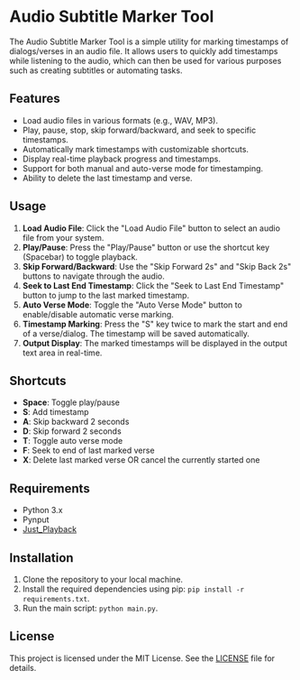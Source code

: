 # Audio Subtitle Marker Tool

The Audio Subtitle Marker Tool is a simple utility for marking timestamps of dialogs/verses in an audio file. It allows users to quickly add timestamps while listening to the audio, which can then be used for various purposes such as creating subtitles or automating tasks.

## Features

- Load audio files in various formats (e.g., WAV, MP3).
- Play, pause, stop, skip forward/backward, and seek to specific timestamps.
- Automatically mark timestamps with customizable shortcuts.
- Display real-time playback progress and timestamps.
- Support for both manual and auto-verse mode for timestamping.
- Ability to delete the last timestamp and verse.

## Usage

1. **Load Audio File**: Click the "Load Audio File" button to select an audio file from your system.
2. **Play/Pause**: Press the "Play/Pause" button or use the shortcut key (Spacebar) to toggle playback.
3. **Skip Forward/Backward**: Use the "Skip Forward 2s" and "Skip Back 2s" buttons to navigate through the audio.
4. **Seek to Last End Timestamp**: Click the "Seek to Last End Timestamp" button to jump to the last marked timestamp.
5. **Auto Verse Mode**: Toggle the "Auto Verse Mode" button to enable/disable automatic verse marking.
6. **Timestamp Marking**: Press the "S" key twice to mark the start and end of a verse/dialog. The timestamp will be saved automatically.
7. **Output Display**: The marked timestamps will be displayed in the output text area in real-time.

## Shortcuts

- **Space**: Toggle play/pause
- **S**: Add timestamp
- **A**: Skip backward 2 seconds
- **D**: Skip forward 2 seconds
- **T**: Toggle auto verse mode
- **F**: Seek to end of last marked verse
- **X**: Delete last marked verse OR cancel the currently started one

## Requirements

- Python 3.x
- Pynput
- [Just_Playback](https://github.com/cheofusi/just_playback)

## Installation

1. Clone the repository to your local machine.
2. Install the required dependencies using pip: `pip install -r requirements.txt`.
3. Run the main script: `python main.py`.

## License

This project is licensed under the MIT License. See the [LICENSE](LICENSE) file for details.
